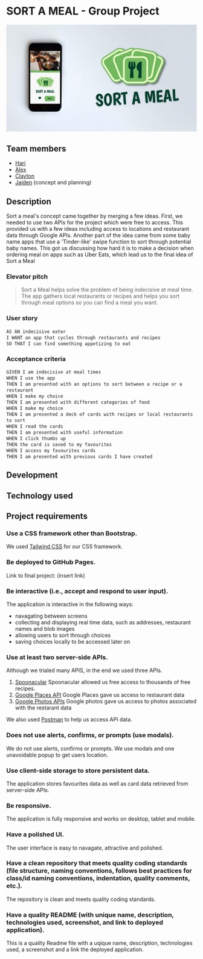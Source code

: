 # SORT A MEAL - Group Project

![Photo of Sort A Meal](./assets/images/sortameal.jpg)

## Team members

* [Hari](https://github.com/hari-ls)
* [Alex](https://github.com/mckayjalex)
* [Clayton](https://github.com/ClaytonMcIntosh/)
* [Jaiden](https://github.com/JaidenSP) (concept and planning)

## Description

Sort a meal's concept came together by merging a few ideas. First, we needed to use two APIs for the project which were free to access. This provided us with a few ideas including access to locations and restaurant data through Google APIs. Another part of the idea came from some baby name apps that use a 'Tinder-like' swipe function to sort through potential baby names. This got us discussing how hard it is to make a decision when ordering meal on apps such as Uber Eats, which lead us to the final idea of Sort a Meal

### Elevator pitch

> Sort a Meal helps solve the problem of being indecisive at meal time. The app gathers local restaurants or recipes and helps you sort through meal options so you can find a meal you want.

### User story
```
AS AN indecisive eater 
I WANT an app that cycles through restaurants and recipes
SO THAT I can find something appetizing to eat
```
### Acceptance criteria
```
GIVEN I am indecisive at meal times
WHEN I use the app
THEN I am presented with an options to sort between a recipe or a restaurant
WHEN I make my choice
THEN I am presented with different categories of food
WHEN I make my choice
THEN I am presented a deck of cards with recipes or local restaurants to sort
WHEN I read the cards
THEN I am presented with useful information
WHEN I click thumbs up
THEN the card is saved to my favourites
WHEN I access my favourites cards
THEN I am presented with previous cards I have created
```

## Development




## Technology used


## Project requirements

### Use a CSS framework other than Bootstrap.

We used [Tailwind CSS](https://tailwindcss.com/) for our CSS framework. 


### Be deployed to GitHub Pages.

Link to final project: (insert link)


### Be interactive (i.e., accept and respond to user input).

The application is interactive in the following ways:
* navagating between screens
* collecting and displaying real time data, such as addresses, restaurant names and blob images
* allowing users to sort through choices
* saving choices locally to be accessed later on

### Use at least two server-side APIs.

Although we trialed many APIS, in the end we used three APIs.

1. [Spoonacular](https://spoonacular.com/food-api)
Spoonacular allowed us free access to thousands of free recipes.
2. [Google Places API](https://developers.google.com/maps/documentation/places/web-service/overview)
Google Places gave us access to restaurant data
3. [Google Photos APIs](https://developers.google.com/photos)
Google photos gave us access to photos associated with the restarant data

We also used [Postman](https://www.postman.com/) to help us access API data.

### Does not use alerts, confirms, or prompts (use modals).

We do not use alerts, confirms or prompts. We use modals and one unavoidable popup to get users location.

### Use client-side storage to store persistent data.

The application stores favourites data as well as card data retrieved from server-side APIs.

### Be responsive.

The application is fully responsive and works on desktop, tablet and mobile.

### Have a polished UI.

The user interface is easy to navagate, attractive and polished.

### Have a clean repository that meets quality coding standards (file structure, naming conventions, follows best practices for class/id naming conventions, indentation, quality comments, etc.).

The repository is clean and meets quality coding standards.

### Have a quality README (with unique name, description, technologies used, screenshot, and link to deployed application).

This is a quality Readme file with a uqique name, description, technologies used, a screenshot and a link the deployed application.



